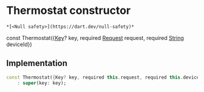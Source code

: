 


# Thermostat constructor




    *[<Null safety>](https://dart.dev/null-safety)*


const
Thermostat({[Key](https://api.flutter.dev/flutter/foundation/Key-class.html)? key, required [Request](https://yonomi.co/yonomi-sdk/Request-class.html) request, required [String](https://api.flutter.dev/flutter/dart-core/String-class.html) deviceId})





## Implementation

```dart
const Thermostat({Key? key, required this.request, required this.deviceId})
    : super(key: key);
```








